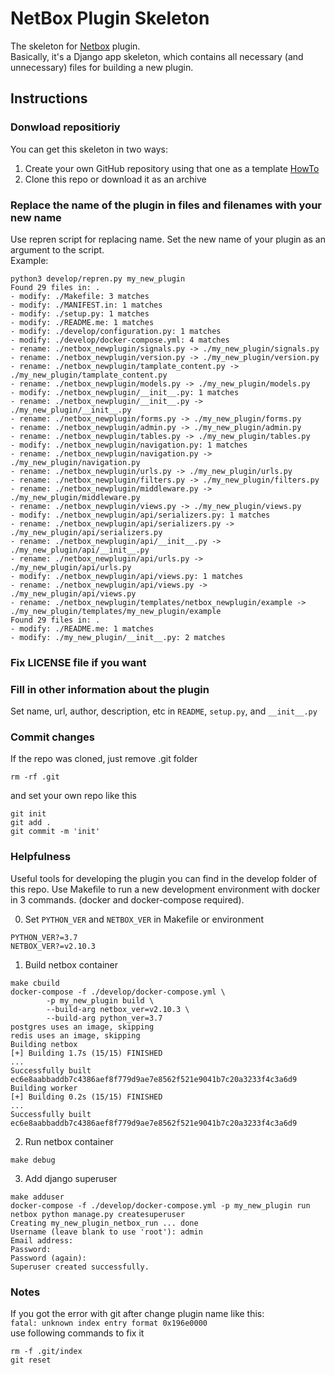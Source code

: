 # NetBox Plugin Skeleton
The skeleton for [Netbox](https://github.com/netbox-community/netbox) plugin.  
Basically, it's a Django app skeleton, which contains all necessary (and unnecessary) files for building a new plugin.

## Instructions
### Donwload repositioriy
You can get this skeleton in two ways:
1. Create your own GitHub repository using that one as a template [HowTo](https://docs.github.com/en/github/creating-cloning-and-archiving-repositories/creating-a-repository-from-a-template)
2. Clone this repo or download it as an archive
### Replace the name of the plugin in files and filenames with your new name
Use repren script for replacing name. Set the new name of your plugin as an argument to the script.    
Example:
```
python3 develop/repren.py my_new_plugin 
Found 29 files in: .
- modify: ./Makefile: 3 matches
- modify: ./MANIFEST.in: 1 matches
- modify: ./setup.py: 1 matches
- modify: ./README.me: 1 matches
- modify: ./develop/configuration.py: 1 matches
- modify: ./develop/docker-compose.yml: 4 matches
- rename: ./netbox_newplugin/signals.py -> ./my_new_plugin/signals.py
- rename: ./netbox_newplugin/version.py -> ./my_new_plugin/version.py
- rename: ./netbox_newplugin/tamplate_content.py -> ./my_new_plugin/tamplate_content.py
- rename: ./netbox_newplugin/models.py -> ./my_new_plugin/models.py
- modify: ./netbox_newplugin/__init__.py: 1 matches
- rename: ./netbox_newplugin/__init__.py -> ./my_new_plugin/__init__.py
- rename: ./netbox_newplugin/forms.py -> ./my_new_plugin/forms.py
- rename: ./netbox_newplugin/admin.py -> ./my_new_plugin/admin.py
- rename: ./netbox_newplugin/tables.py -> ./my_new_plugin/tables.py
- modify: ./netbox_newplugin/navigation.py: 1 matches
- rename: ./netbox_newplugin/navigation.py -> ./my_new_plugin/navigation.py
- rename: ./netbox_newplugin/urls.py -> ./my_new_plugin/urls.py
- rename: ./netbox_newplugin/filters.py -> ./my_new_plugin/filters.py
- rename: ./netbox_newplugin/middleware.py -> ./my_new_plugin/middleware.py
- rename: ./netbox_newplugin/views.py -> ./my_new_plugin/views.py
- modify: ./netbox_newplugin/api/serializers.py: 1 matches
- rename: ./netbox_newplugin/api/serializers.py -> ./my_new_plugin/api/serializers.py
- rename: ./netbox_newplugin/api/__init__.py -> ./my_new_plugin/api/__init__.py
- rename: ./netbox_newplugin/api/urls.py -> ./my_new_plugin/api/urls.py
- modify: ./netbox_newplugin/api/views.py: 1 matches
- rename: ./netbox_newplugin/api/views.py -> ./my_new_plugin/api/views.py
- rename: ./netbox_newplugin/templates/netbox_newplugin/example -> ./my_new_plugin/templates/my_new_plugin/example
Found 29 files in: .
- modify: ./README.me: 1 matches
- modify: ./my_new_plugin/__init__.py: 2 matches
```
### Fix LICENSE file if you want
### Fill in other information about the plugin
Set name, url, author, description, etc in `README`, `setup.py`, and `__init__.py`
### Commit changes
If the repo was cloned, just remove .git folder 
```
rm -rf .git
```
and set your own repo like this
```
git init
git add .
git commit -m 'init'
```
### Helpfulness
Useful tools for developing the plugin you can find in the develop folder of this repo.
Use Makefile to run a new development environment with docker in 3 commands. (docker and docker-compose required).   

0. Set `PYTHON_VER` and `NETBOX_VER` in Makefile or environment
```
PYTHON_VER?=3.7
NETBOX_VER?=v2.10.3
```
1. Build netbox container
```
make cbuild
docker-compose -f ./develop/docker-compose.yml \
		-p my_new_plugin build \
		--build-arg netbox_ver=v2.10.3 \
		--build-arg python_ver=3.7
postgres uses an image, skipping
redis uses an image, skipping
Building netbox
[+] Building 1.7s (15/15) FINISHED                                                                                                              
...
Successfully built ec6e8aabbaddb7c4386aef8f779d9ae7e8562f521e9041b7c20a3233f4c3a6d9
Building worker
[+] Building 0.2s (15/15) FINISHED                                                                                                              
...
Successfully built ec6e8aabbaddb7c4386aef8f779d9ae7e8562f521e9041b7c20a3233f4c3a6d9
```
2. Run netbox container
```
make debug
```
3. Add django superuser
```
make adduser
docker-compose -f ./develop/docker-compose.yml -p my_new_plugin run netbox python manage.py createsuperuser
Creating my_new_plugin_netbox_run ... done
Username (leave blank to use 'root'): admin
Email address: 
Password: 
Password (again): 
Superuser created successfully.
```

### Notes
If you got the error with git after change plugin name like this:  
`fatal: unknown index entry format 0x196e0000`  
use following commands to fix it
```
rm -f .git/index
git reset
```
